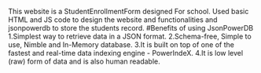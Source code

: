 This website is a StudentEnrollmentForm designed For school.
Used basic HTML and JS code to design the website and functionalities and jsonpowerdb to store the students record.
#Benefits of using JsonPowerDB
1.Simplest way to retrieve data in a JSON format.
2.Schema-free, Simple to use, Nimble and In-Memory database.
3.It is built on top of one of the fastest and real-time data indexing engine - PowerIndeX.
4.It is low level (raw) form of data and is also human readable.
